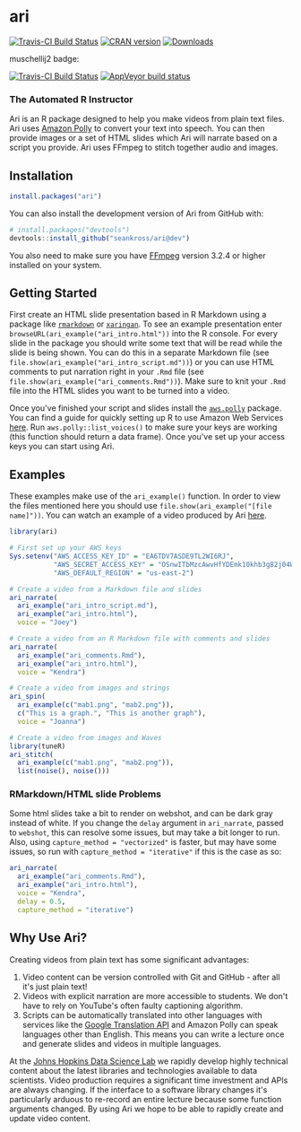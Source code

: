 # ari

<!-- badges: start -->
[![Travis-CI Build Status](https://travis-ci.org/seankross/ari.svg?branch=master)](https://travis-ci.org/seankross/ari)
[![CRAN version](http://www.r-pkg.org/badges/version/ari)](https://cran.r-project.org/package=ari)
[![Downloads](https://cranlogs.r-pkg.org/badges/grand-total/ari)](http://cran-logs.rstudio.com/)

muschellij2 badge:

[![Travis-CI Build Status](https://travis-ci.org/muschellij2/ari.svg?branch=master)](https://travis-ci.org/muschellij2/ari)
[![AppVeyor build status](https://ci.appveyor.com/api/projects/status/github/muschellij2/ari?branch=master&svg=true)](https://ci.appveyor.com/project/muschellij2/ari)
<!-- badges: end -->

### The Automated R Instructor

Ari is an R package designed to help you make videos from plain text files. Ari
uses [Amazon Polly](https://aws.amazon.com/polly/) to convert your text into
speech. You can then provide images or a set of HTML slides which Ari will
narrate based on a script you provide. Ari uses FFmpeg to stitch together audio
and images.

## Installation

```R
install.packages("ari")
```

You can also install the development version of Ari from GitHub with:

```R
# install.packages("devtools")
devtools::install_github("seankross/ari@dev")
```

You also need to make sure you have [FFmpeg](https://ffmpeg.org/) version
3.2.4 or higher installed on your system.

## Getting Started

First create an HTML slide presentation based in R Markdown using a package
like [`rmarkdown`](https://github.com/rstudio/rmarkdown) or
[`xaringan`](https://github.com/yihui/xaringan). To see an example presentation
enter `browseURL(ari_example("ari_intro.html"))` into the R console. For every
slide in the package you should write some text that will be read while the
slide is being shown. You can do this in a separate Markdown file (see
`file.show(ari_example("ari_intro_script.md"))`) or you can use HTML comments
to put narration right in your `.Rmd` file (see
`file.show(ari_example("ari_comments.Rmd"))`). Make sure to knit your `.Rmd`
file into the HTML slides you want to be turned into a video.

Once you've finished your script and slides install the
[`aws.polly`](https://github.com/cloudyr/aws.polly) package. You can find a
guide for quickly setting up R to use Amazon Web Services
[here](http://seankross.com/2017/05/02/Access-Amazon-Web-Services-in-R.html).
Run `aws.polly::list_voices()` to make sure your keys are working (this
function should return a data frame). Once you've set up your access keys you
can start using Ari.

## Examples

These examples make use of the `ari_example()` function. In order to view the
files mentioned here you should use `file.show(ari_example("[file name]"))`.
You can watch an example of a video produced by Ari
[here](https://youtu.be/dcIUu4GCOKU).

```R
library(ari)

# First set up your AWS keys
Sys.setenv("AWS_ACCESS_KEY_ID" = "EA6TDV7ASDE9TL2WI6RJ",
           "AWS_SECRET_ACCESS_KEY" = "OSnwITbMzcAwvHfYDEmk10khb3g82j04Wj8Va4AA",
           "AWS_DEFAULT_REGION" = "us-east-2")

# Create a video from a Markdown file and slides
ari_narrate(
  ari_example("ari_intro_script.md"),
  ari_example("ari_intro.html"),
  voice = "Joey")

# Create a video from an R Markdown file with comments and slides
ari_narrate(
  ari_example("ari_comments.Rmd"),
  ari_example("ari_intro.html"),
  voice = "Kendra")

# Create a video from images and strings
ari_spin(
  ari_example(c("mab1.png", "mab2.png")),
  c("This is a graph.", "This is another graph"),
  voice = "Joanna")

# Create a video from images and Waves
library(tuneR)
ari_stitch(
  ari_example(c("mab1.png", "mab2.png")),
  list(noise(), noise()))
```

### RMarkdown/HTML slide Problems

Some html slides take a bit to render on webshot, and can be dark gray instead of white.  If you change the `delay` argument in `ari_narrate`, passed to `webshot`, this can resolve some issues, but may take a bit longer to run.  Also, using `capture_method = "vectorized"` is faster, but may have some issues, so run with `capture_method = "iterative"` if this is the case as so:

```r
ari_narrate(
  ari_example("ari_comments.Rmd"),
  ari_example("ari_intro.html"),
  voice = "Kendra",
  delay = 0.5,
  capture_method = "iterative")
```
## Why Use Ari?

Creating videos from plain text has some significant advantages:

1. Video content can be version controlled with Git and GitHub - after all it's
just plain text!
2. Videos with explicit narration are more accessible to students. We don't have
to rely on YouTube's often faulty captioning algorithm.
3. Scripts can be automatically translated into other languages with services
like the [Google Translation API](https://cloud.google.com/translate/docs/) and
Amazon Polly can speak languages other than English. This means you can write
a lecture once and generate slides and videos in multiple languages.

At the [Johns Hopkins Data Science Lab](http://jhudatascience.org/) we rapidly
develop highly technical content about the latest libraries and technologies
available to data scientists. Video production requires a significant time
investment and APIs are always changing. If the interface to a software library
changes it's particularly arduous to re-record an entire lecture because some
function arguments changed. By using Ari we hope to be able to rapidly create
and update video content.

